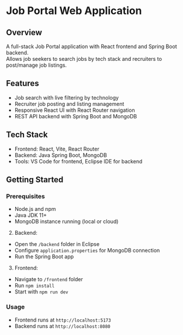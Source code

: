 # Job Portal Web Application

## Overview
A full-stack Job Portal application with React frontend and Spring Boot backend.  
Allows job seekers to search jobs by tech stack and recruiters to post/manage job listings.

## Features
- Job search with live filtering by technology
- Recruiter job posting and listing management
- Responsive React UI with React Router navigation
- REST API backend with Spring Boot and MongoDB

## Tech Stack
- Frontend: React, Vite, React Router
- Backend: Java Spring Boot, MongoDB
- Tools: VS Code for frontend, Eclipse IDE for backend

## Getting Started

### Prerequisites
- Node.js and npm
- Java JDK 11+
- MongoDB instance running (local or cloud)

2. Backend:
- Open the `/backend` folder in Eclipse
- Configure `application.properties` for MongoDB connection
- Run the Spring Boot app
3. Frontend:
- Navigate to `/frontend` folder
- Run `npm install`
- Start with `npm run dev`

### Usage
- Frontend runs at `http://localhost:5173`
- Backend runs at `http://localhost:8080`
